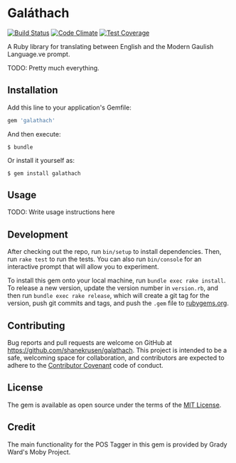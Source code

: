 # Gal&aacute;thach
[![Build Status](https://travis-ci.org/shanekrusen/galathach.svg?branch=master)](https://travis-ci.org/shanekrusen/galathach) [![Code Climate](https://codeclimate.com/github/shanekrusen/galathach/badges/gpa.svg)](https://codeclimate.com/github/shanekrusen/coligny) [![Test Coverage](https://codeclimate.com/github/shanekrusen/galathach/badges/coverage.svg)](https://codeclimate.com/github/shanekrusen/coligny/coverage)



A Ruby library for translating between English and the Modern Gaulish Language.ve prompt.

TODO: Pretty much everything.

## Installation

Add this line to your application's Gemfile:

```ruby
gem 'galathach'
```

And then execute:

    $ bundle

Or install it yourself as:

    $ gem install galathach

## Usage

TODO: Write usage instructions here

## Development

After checking out the repo, run `bin/setup` to install dependencies. Then, run `rake test` to run the tests. You can also run `bin/console` for an interactive prompt that will allow you to experiment.

To install this gem onto your local machine, run `bundle exec rake install`. To release a new version, update the version number in `version.rb`, and then run `bundle exec rake release`, which will create a git tag for the version, push git commits and tags, and push the `.gem` file to [rubygems.org](https://rubygems.org).

## Contributing

Bug reports and pull requests are welcome on GitHub at https://github.com/shanekrusen/galathach. This project is intended to be a safe, welcoming space for collaboration, and contributors are expected to adhere to the [Contributor Covenant](http://contributor-covenant.org) code of conduct.


## License

The gem is available as open source under the terms of the [MIT License](http://opensource.org/licenses/MIT).

## Credit

The main functionality for the POS Tagger in this gem is provided by Grady Ward's Moby Project. 

